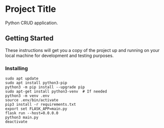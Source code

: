# Project Title
Python CRUD application.

## Getting Started

These instructions will get you a copy of the project up and running on your local machine for development and testing purposes.


### Installing

```
sudo apt update
sudo apt install python3-pip
python3 -m pip install --upgrade pip
sudo apt-get install python3-venv  # If needed
python3 -m venv .env
source .env/bin/activate
pip3 install -r requirements.txt
export set FLASK_APP=main.py
flask run --host=0.0.0.0
python3 main.py
deactivate
```
